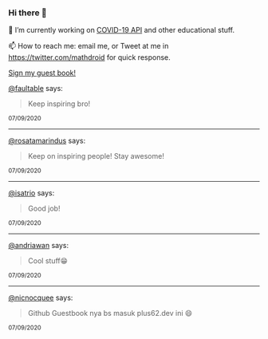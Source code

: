 ### Hi there 👋

🔭 I’m currently working on [COVID-19 API](https://github.com/covid-19-api) and other educational stuff.

📫 How to reach me: email me, or Tweet at me in https://twitter.com/mathdroid for quick response.

<!--
**mathdroid/mathdroid** is a ✨ _special_ ✨ repository because its `README.md` (this file) appears on your GitHub profile.

Here are some ideas to get you started:

- 🔭 I’m currently working on ...
- 🌱 I’m currently learning ...
- 👯 I’m looking to collaborate on ...
- 🤔 I’m looking for help with ...
- 💬 Ask me about ...
- 📫 How to reach me: ...
- 😄 Pronouns: ...
- ⚡ Fun fact: ...
-->

[Sign my guest book!](https://mathdroid.now.sh)

<!--START_SECTION:guestbook-->
[@faultable](https://github.com/faultable) says:

> Keep inspiring bro!

<sup>07/09/2020</sup>


---

[@rosatamarindus](https://github.com/rosatamarindus) says:

> Keep on inspiring people! Stay awesome!

<sup>07/09/2020</sup>


---

[@isatrio](https://github.com/isatrio) says:

> Good job!

<sup>07/09/2020</sup>


---

[@andriawan](https://github.com/andriawan) says:

> Cool stuff😁

<sup>07/09/2020</sup>


---

[@nicnocquee](https://github.com/nicnocquee) says:

> Github Guestbook nya bs masuk plus62.dev ini 😄

<sup>07/09/2020</sup>

<!--END_SECTION:guestbook-->
<!--GUESTBOOK_LIST [{"name":"faultable","message":"Keep inspiring bro!","date":"07/09/2020"},{"name":"rosatamarindus","message":"Keep on inspiring people! Stay awesome!","date":"07/09/2020"},{"name":"isatrio","message":"Good job!","date":"07/09/2020"},{"name":"andriawan","message":"Cool stuff😁","date":"07/09/2020"},{"name":"nicnocquee","message":"Github Guestbook nya bs masuk plus62.dev ini 😄","date":"07/09/2020"}]-->
